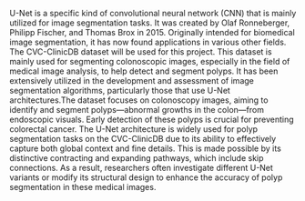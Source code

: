 U-Net is a specific kind of convolutional neural network (CNN) that is mainly utilized for image segmentation tasks. It was created by Olaf Ronneberger, Philipp Fischer, and Thomas Brox in 2015. Originally intended for biomedical image segmentation, it has now found applications in various other fields. The CVC-ClinicDB dataset will be used for this project. This dataset is mainly used for segmenting colonoscopic images, especially in the field of medical image analysis, to help detect and segment polyps. It has been extensively utilized in the development and assessment of image segmentation algorithms, particularly those that use U-Net architectures.The dataset focuses on colonoscopy images, aiming to identify and segment polyps—abnormal growths in the colon—from endoscopic visuals. Early detection of these polyps is crucial for preventing colorectal cancer.
The U-Net architecture is widely used for polyp segmentation tasks on the CVC-ClinicDB due to its ability to effectively capture both global context and fine details. This is made possible by its distinctive contracting and expanding pathways, which include skip connections. As a result, researchers often investigate different U-Net variants or modify its structural design to enhance the accuracy of polyp segmentation in these medical images.
